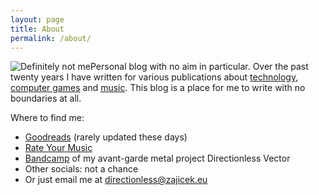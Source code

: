 ```yaml
---
layout: page
title: About
permalink: /about/
---
```


![Definitely not me](https://blog.zajicek.eu/assets/images/NotMeSmall.jpeg)Personal blog with no aim in particular. Over the past twenty years I have written for various publications about [technology](https://web.archive.org/web/20040607043254/http://www.beinspired.cz/), [computer games](https://web.archive.org/web/20080706124957/http://wolfet.biz/) and [music](https://sicmaggot.cz/author/zajus/). This blog is a place for me to write with no boundaries at all.

Where to find me:
- [Goodreads](https://www.goodreads.com/user/show/20783600-du-an-mrkvi-ka) (rarely updated these days)
- [Rate Your Music](https://rateyourmusic.com/~zaJus)
- [Bandcamp](https://directionlessvector.bandcamp.com/) of my avant-garde metal project Directionless Vector
- Other socials: not a chance
- Or just email me at [directionless@zajicek.eu](mailto:directionless@zajicek.eu)
